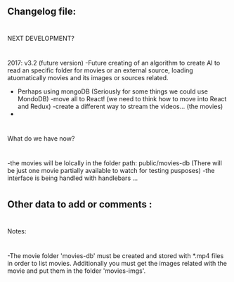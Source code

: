 Changelog file:
-----------------------------------------
#
NEXT DEVELOPMENT?
#
2017: v3.2 (future version)
-Future creating of an algorithm to create AI to read an specific folder for movies or an external source, loading atuomatically movies and its images or sources related.
- Perhaps using mongoDB (Seriously for some things we could use MondoDB)
-move all to React! (we need to think how to move into React and Redux)
-create a different way to stream the videos...  (the movies)
-






#
What do we have now?
#
-the movies will be lolcally in the folder path:
public/movies-db (There will be just one movie partially available to watch for testing pusposes)
-the interface is being handled with handlebars ... 


#
Other data to add or comments :
-----------------------------------------
#
#

#
Notes:
#
-The movie folder 'movies-db' must be created and stored with *.mp4 files in order to list movies.
Additionally you must get the images related with the movie and put them in the folder 'movies-imgs'.
#
#

